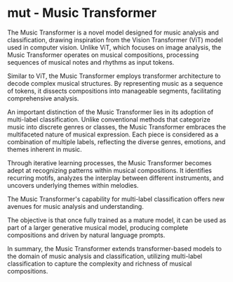 # mut - Music Transformer

The Music Transformer is a novel model designed for music analysis and classification, drawing inspiration from the Vision Transformer (ViT) model used in computer vision. Unlike ViT, which focuses on image analysis, the Music Transformer operates on musical compositions, processing sequences of musical notes and rhythms as input tokens.

Similar to ViT, the Music Transformer employs transformer architecture to decode complex musical structures. By representing music as a sequence of tokens, it dissects compositions into manageable segments, facilitating comprehensive analysis.

An important distinction of the Music Transformer lies in its adoption of multi-label classification. Unlike conventional methods that categorize music into discrete genres or classes, the Music Transformer embraces the multifaceted nature of musical expression. Each piece is considered as a combination of multiple labels, reflecting the diverse genres, emotions, and themes inherent in music.

Through iterative learning processes, the Music Transformer becomes adept at recognizing patterns within musical compositions. It identifies recurring motifs, analyzes the interplay between different instruments, and uncovers underlying themes within melodies.

The Music Transformer's capability for multi-label classification offers new avenues for music analysis and understanding.


The objective is that once fully trained as a mature model, it can be used as part of a larger generative musical model, producing complete compositions and driven by natural language prompts.

In summary, the Music Transformer extends transformer-based models to the domain of music analysis and classification, utilizing multi-label classification to capture the complexity and richness of musical compositions.

